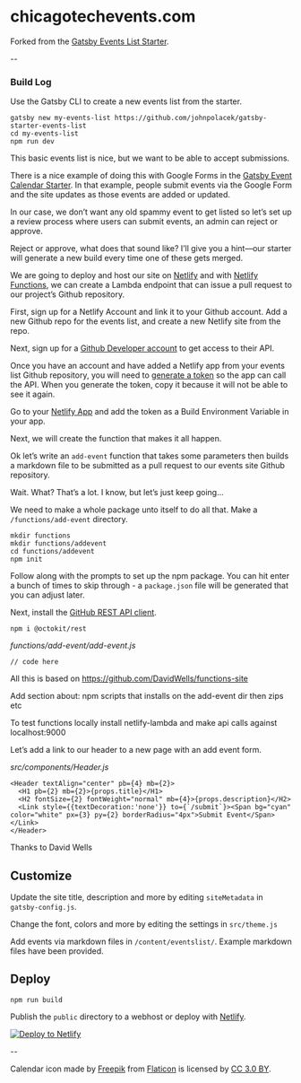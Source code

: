 # chicagotechevents.com

Forked from the [Gatsby Events List Starter](https://github.com/johnpolacek/gatsby-starter-events-list).

--

### Build Log

Use the Gatsby CLI to create a new events list from the starter.

~~~~
gatsby new my-events-list https://github.com/johnpolacek/gatsby-starter-events-list
cd my-events-list
npm run dev
~~~~

This basic events list is nice, but we want to be able to accept submissions. 

There is a nice example of doing this with Google Forms in the [Gatsby Event Calendar Starter](https://www.gatsbyjs.org/starters/EmaSuriano/gatsby-starter-event-calendar/). In that example, people submit events via the Google Form and the site updates as those events are added or updated.

In our case, we don’t want any old spammy event to get listed so let’s set up a review process where users can submit events, an admin can reject or approve. 

Reject or approve, what does that sound like? I’ll give you a hint—our starter will generate a new build every time one of these gets merged.

We are going to deploy and host our site on [Netlify](https://www.netlify.com/) and with [Netlify Functions](https://www.netlify.com/docs/functions/), we can create a Lambda endpoint that can issue a pull request to our project’s Github repository.

First, sign up for a Netlify Account and link it to your Github account. Add a new Github repo for the events list, and create a new Netlify site from the repo.

Next, sign up for a [Github Developer account](https://developer.github.com/) to get access to their API. 

Once you have an account and have added a Netlify app from your events list Github repository, you will need to [generate a token](https://github.com/settings/tokens/new) so the app can call the API. When you generate the token, copy it because it will not be able to see it again.

Go to your [Netlify App](https://app.netlify.com/sites/) and add the token as a Build Environment Variable in your app.

Next, we will create the function that makes it all happen. 

Ok let’s write an `add-event` function that takes some parameters then builds a markdown file to be submitted as a pull request to our events site Github repository.

Wait. What? That’s a lot. I know, but let’s just keep going...

We need to make a whole package unto itself to do all that. Make a `/functions/add-event` directory.

~~~~
mkdir functions
mkdir functions/addevent
cd functions/addevent
npm init
~~~~

Follow along with the prompts to set up the npm package. You can hit enter a bunch of times to skip through - a `package.json` file will be generated that you can adjust later.

Next, install the [GitHub REST API client](https://github.com/octokit/rest.js#readme).

~~~~
npm i @octokit/rest
~~~~



*functions/add-event/add-event.js*

~~~~
// code here
~~~~



All this is based on https://github.com/DavidWells/functions-site












Add section about:
npm scripts that installs on the add-event dir then zips etc




To test functions locally install netlify-lambda and make api calls against localhost:9000



Let’s add a link to our header to a new page with an add event form.

*src/components/Header.js*

~~~~
<Header textAlign="center" pb={4} mb={2}>
  <H1 pb={2} mb={2}>{props.title}</H1>
  <H2 fontSize={2} fontWeight="normal" mb={4}>{props.description}</H2>
  <Link style={{textDecoration:'none'}} to={`/submit`}><Span bg="cyan" color="white" px={3} py={2} borderRadius="4px">Submit Event</Span></Link>
</Header>
~~~~   




Thanks to David Wells 

## Customize

Update the site title, description and more by editing `siteMetadata` in `gatsby-config.js`.

Change the font, colors and more by editing the settings in `src/theme.js`

Add events via markdown files in `/content/eventslist/`. Example markdown files have been provided.

## Deploy

~~~~
npm run build
~~~~

Publish the `public` directory to a webhost or deploy with [Netlify](https://www.netlify.com/docs/).

[![Deploy to Netlify](https://www.netlify.com/img/deploy/button.svg)](https://app.netlify.com/start/deploy?repository=https://github.com/johnpolacek/gatsby-starter-events-list)


--

Calendar icon made by [Freepik](https://www.freepik.com/) from [Flaticon](https://www.flaticon.com/) is licensed by [CC 3.0 BY](http://creativecommons.org/licenses/by/3.0/).
